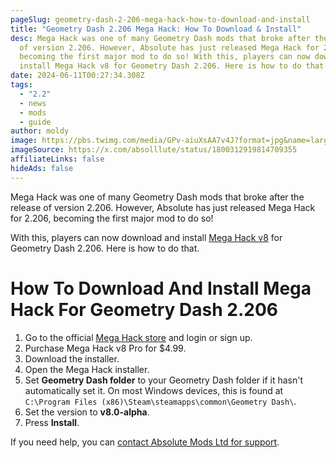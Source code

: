 ```yaml
---
pageSlug: geometry-dash-2-206-mega-hack-how-to-download-and-install
title: "Geometry Dash 2.206 Mega Hack: How To Download & Install"
desc: Mega Hack was one of many Geometry Dash mods that broke after the release
  of version 2.206. However, Absolute has just released Mega Hack for 2.206,
  becoming the first major mod to do so! With this, players can now download and
  install Mega Hack v8 for Geometry Dash 2.206. Here is how to do that.
date: 2024-06-11T00:27:34.308Z
tags:
  - "2.2"
  - news
  - mods
  - guide
author: moldy
image: https://pbs.twimg.com/media/GPv-aiuXsAA7v4J?format=jpg&name=large
imageSource: https://x.com/absolllute/status/1800312919814709355
affiliateLinks: false
hideAds: false
---
```

Mega Hack was one of many Geometry Dash mods that broke after the release of version 2.206. However, Absolute has just released Mega Hack for 2.206, becoming the first major mod to do so!

With this, players can now download and install [Mega Hack v8](/posts/geometry-dash-mega-hack-how-to-download-and-install/) for Geometry Dash 2.206. Here is how to do that.

# How To Download And Install Mega Hack For Geometry Dash 2.206

1. Go to the official [Mega Hack store](https://absolllute.com/store/view_mega_hack_pro) and login or sign up.
2. Purchase Mega Hack v8 Pro for $4.99.
3. Download the installer.
4. Open the Mega Hack installer.
5. Set **Geometry Dash folder** to your Geometry Dash folder if it hasn't automatically set it. On most Windows devices, this is found at `C:\Program Files (x86)\Steam\steamapps\common\Geometry Dash\`.
6. Set the version to **v8.0-alpha**.
7. Press **Install**.

If you need help, you can [contact Absolute Mods Ltd for support](https://absolllute.com/).